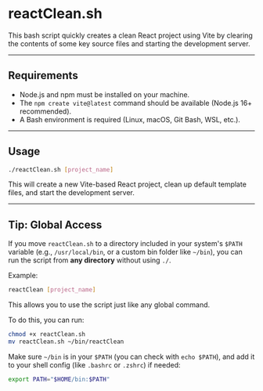 # reactClean.sh

This bash script quickly creates a clean React project using Vite by clearing the contents of some key source files and starting the development server.

---

## Requirements

- Node.js and npm must be installed on your machine.
- The `npm create vite@latest` command should be available (Node.js 16+ recommended).
- A Bash environment is required (Linux, macOS, Git Bash, WSL, etc.).

---

## Usage

```bash
./reactClean.sh [project_name]
```

This will create a new Vite-based React project, clean up default template files, and start the development server.

---

## Tip: Global Access

If you move `reactClean.sh` to a directory included in your system's `$PATH` variable (e.g., `/usr/local/bin`, or a custom bin folder like `~/bin`), you can run the script from **any directory** without using `./`.

Example:

```bash
reactClean [project_name]
```

This allows you to use the script just like any global command.

To do this, you can run:

```bash
chmod +x reactClean.sh
mv reactClean.sh ~/bin/reactClean
```

Make sure `~/bin` is in your `$PATH` (you can check with `echo $PATH`), and add it to your shell config (like `.bashrc` or `.zshrc`) if needed:

```bash
export PATH="$HOME/bin:$PATH"
```
